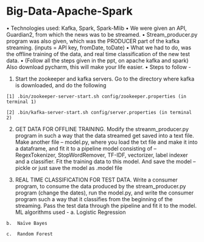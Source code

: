 # Big-Data-Apache-Spark

•	Technologies used: Kafka, Spark, Spark-Mlib
•	We were given an API, Guardian2, from which the news was to be streamed. 
•	Stream_producer.py program was also given, which was the PRODUCER part of the kafka streaming. (inputs = API key, fromDate, toDate)
•	What we had to do, was the offline training of the data, and real time classification of the new test data.
•	(Follow all the steps given in the ppt, on apache kafka and spark) Also download pycharm, this will make your life easier. 
•	Steps to follow - 
  1.	Start the zookeeper and kafka servers.
  Go to the directory where kafka is downloaded, and do the following
  
    [1] .bin/zookeeper-server-start.sh config/zookeeper.properties (in terminal 1)
  
    [2] .bin/kafka-server-start.sh config/server.properties (in terminal 2)

  2.	GET DATA FOR OFFLINE TRAINING. 
  Modify the streanm_producer.py program in such a way that the data streamed get saved into a text file. 
  Make another file – model.py, where you load the txt file and make it into a dataframe, and fit it to a pipeline model consisting of –     RegexTokenizer, StopWordRemover, TF-IDF, vectorizer, label indexer and a classifier. 
  Fit the training data to this model. And save the model – pickle or just save the model as .model file
  
  3.	REAL TIME CLASSIFICATION FOR TEST DATA.
  Write a consumer program, to consume the data produced by the stream_producer.py program (change the dates), run the model.py, and write the consumer program such a way that it classifies from the beginning of the streaming. 
  Pass the test data through the pipeline and fit it to the model. ML algorithms used - 
    a.	Logistic Regression
    
    b.	Naïve Bayes
    
    c.	Random Forest
